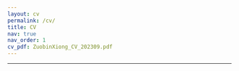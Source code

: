 ```yaml
---
layout: cv
permalink: /cv/
title: CV
nav: true
nav_order: 1
cv_pdf: ZuobinXiong_CV_202309.pdf
---
```

_ _ _
